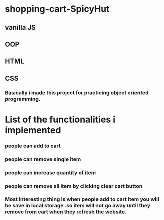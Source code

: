 # shopping-cart-SpicyHut
## vanilla JS
## OOP
## HTML
## CSS

### Basically i made this project for practicing object oriented programming.

# List of the functionalities i implemented
### people can add to cart
### people can remove single item
### people can increase quantity of item
### people can remove all item by clicking clear cart button
### Most interesting thing is when people add to cart item you will be save in local storage .so item will not go away until they remove from cart when they refresh the website.
